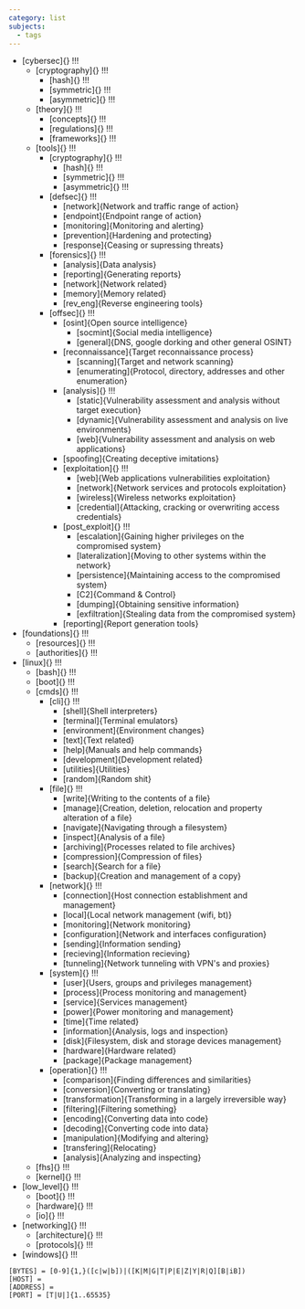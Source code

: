 ```yaml
---
category: list
subjects:
  - tags
---
```

-  [cybersec]{} !!!
	- [cryptography]{} !!!
		- [hash]{} !!!
		- [symmetric]{} !!!
		- [asymmetric]{} !!!
	- [theory]{} !!!
		- [concepts]{} !!!
		- [regulations]{} !!!
		- [frameworks]{} !!!
	- [tools]{} !!!
		- [cryptography]{} !!!
			- [hash]{} !!!
			- [symmetric]{} !!!
			- [asymmetric]{} !!!
		- [defsec]{} !!!
			- [network]{Network and traffic range of action}
			- [endpoint]{Endpoint range of action}
			- [monitoring]{Monitoring and alerting}
			- [prevention]{Hardening and protecting}
			- [response]{Ceasing or supressing threats}
		- [forensics]{} !!!
			- [analysis]{Data analysis}
			- [reporting]{Generating reports}
			- [network]{Network related}
			- [memory]{Memory related}
			- [rev_eng]{Reverse engineering tools}
		- [offsec]{} !!!
			- [osint]{Open source intelligence}
				- [socmint]{Social media intelligence}
				- [general]{DNS, google dorking and other general OSINT}
			- [reconnaissance]{Target reconnaissance process}
				- [scanning]{Target and network scanning}
				- [enumerating]{Protocol, directory, addresses and other enumeration}
			- [analysis]{} !!!
				- [static]{Vulnerability assessment and analysis without target execution}
				- [dynamic]{Vulnerability assessment and analysis on live environments}
				- [web]{Vulnerability assessment and analysis on web applications}
			- [spoofing]{Creating deceptive imitations}
			- [exploitation]{} !!!
				- [web]{Web applications vulnerabilities exploitation}
				- [network]{Network services and protocols exploitation}
				- [wireless]{Wireless networks exploitation}
				- [credential]{Attacking, cracking or overwriting access credentials}
			- [post_exploit]{} !!!
				- [escalation]{Gaining higher privileges on the compromised system}
				- [lateralization]{Moving to other systems within the network}
				- [persistence]{Maintaining access to the compromised system}
				- [C2]{Command & Control}
				- [dumping]{Obtaining sensitive information}
				- [exfiltration]{Stealing data from the compromised system}
			- [reporting]{Report generation tools}
-  [foundations]{} !!!
	- [resources]{} !!!
	- [authorities]{} !!!
- [linux]{} !!!
	- [bash]{} !!!
	- [boot]{} !!!
	- [cmds]{} !!!
		- [cli]{} !!!
			- [shell]{Shell interpreters}
			- [terminal]{Terminal emulators}
			- [environment]{Environment changes}
			- [text]{Text related}
			- [help]{Manuals and help commands}
			- [development]{Development related}
			- [utilities]{Utilities}
			- [random]{Random shit}
		- [file]{} !!!
			- [write]{Writing to the contents of a file}
			- [manage]{Creation, deletion, relocation and property alteration of a file}
			- [navigate]{Navigating through a filesystem}
			- [inspect]{Analysis of a file}
			- [archiving]{Processes related to file archives}
			- [compression]{Compression of files}
			- [search]{Search for a file}
			- [backup]{Creation and management of a copy}
		- [network]{} !!!
			- [connection]{Host connection establishment and management}
			- [local]{Local network management (wifi, bt)}
			- [monitoring]{Network monitoring}
			- [configuration]{Network and interfaces configuration}
			- [sending]{Information sending}
			- [recieving]{Information recieving}
			- [tunneling]{Network tunneling with VPN's and proxies}
		- [system]{} !!!
			- [user]{Users, groups and privileges management}
			- [process]{Process monitoring and management}
			- [service]{Services management}
			- [power]{Power monitoring and management}
			- [time]{Time related}
			- [information]{Analysis, logs and inspection}
			- [disk]{Filesystem, disk and storage devices management}
			- [hardware]{Hardware related}
			- [package]{Package management}
		- [operation]{} !!!
			- [comparison]{Finding differences and similarities}
			- [conversion]{Converting or translating}
			- [transformation]{Transforming in a largely irreversible way}
			- [filtering]{Filtering something}
			- [encoding]{Converting data into code}
			- [decoding]{Converting code into data}
			- [manipulation]{Modifying and altering}
			- [transfering]{Relocating}
			- [analysis]{Analyzing and inspecting}
	- [fhs]{} !!!
	- [kernel]{} !!!
- [low_level]{} !!!
	- [boot]{} !!!
	- [hardware]{} !!!
	- [io]{} !!!
- [networking]{} !!!
	- [architecture]{} !!!
	- [protocols]{} !!!
- [windows]{} !!!


```
[BYTES] = [0-9]{1,}([c|w|b])|([K|M|G|T|P|E|Z|Y|R|Q][B|iB])
[HOST] = 
[ADDRESS] = 
[PORT] = [T|U|]{1..65535}
```